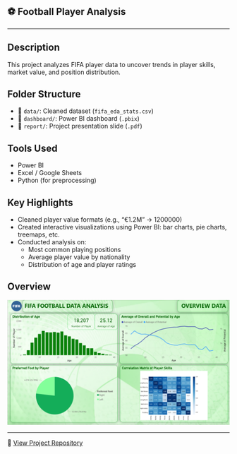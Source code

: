 ## ⚽ Football Player Analysis
---
## Description
This project analyzes FIFA player data to uncover trends in player skills, market value, and position distribution.

## Folder Structure
- 📁 `data/`: Cleaned dataset (`fifa_eda_stats.csv`)
- 📁 `dashboard/`: Power BI dashboard (`.pbix`)
- 📁 `report/`: Project presentation slide (`.pdf`)

## Tools Used
- Power BI
- Excel / Google Sheets
- Python (for preprocessing)

## Key Highlights
- Cleaned player value formats (e.g., “€1.2M” → 1200000)
- Created interactive visualizations using Power BI: bar charts, pie charts, treemaps, etc.
- Conducted analysis on:
  - Most common playing positions
  - Average player value by nationality
  - Distribution of age and player ratings

## Overview
<p align="center">
  <img src="images/dashboard.png" width="600" alt="Football Dashboard Preview"/>
</p>

---

🔗 [View Project Repository](https://github.com/anhheo2710/FootballPlayer-Analysis)
